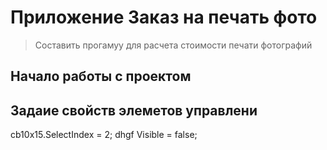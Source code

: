 # Приложение Заказ на печать фото
> Составить прогамуу для расчета стоимости печати фотографий

## Начало работы с проектом

## Задаие свойств элеметов управлени

cb10x15.SelectIndex = 2;
dhgf Visible = false;